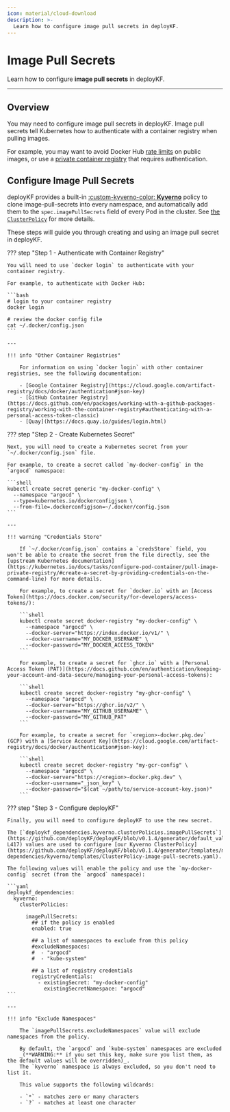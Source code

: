 ```yaml
---
icon: material/cloud-download
description: >-
  Learn how to configure image pull secrets in deployKF.
---
```


# Image Pull Secrets

Learn how to configure __image pull secrets__ in deployKF.

---

## Overview

You may need to configure image pull secrets in deployKF.
Image pull secrets tell Kubernetes how to authenticate with a container registry when pulling images.

For example, you may want to avoid Docker Hub [rate limits](https://www.docker.com/increase-rate-limits/) on public images, or use a [private container registry](./offline.md#private-container-registries) that requires authentication.

## Configure Image Pull Secrets

deployKF provides a built-in [:custom-kyverno-color: __Kyverno__](../dependencies/kyverno.md#what-is-kyverno) policy to clone image-pull-secrets into every namespace, and automatically add them to the `spec.imagePullSecrets` field of every Pod in the cluster.
See [the `ClusterPolicy`](https://github.com/deployKF/deployKF/blob/v0.1.4/generator/templates/manifests/deploykf-dependencies/kyverno/templates/ClusterPolicy-image-pull-secrets.yaml) for more details.

These steps will guide you through creating and using an image pull secret in deployKF.

??? step "Step 1 - Authenticate with Container Registry"

    You will need to use `docker login` to authenticate with your container registry.

    For example, to authenticate with Docker Hub:

    ```bash
    # login to your container registry
    docker login
    
    # review the docker config file
    cat ~/.docker/config.json
    ```

    ---

    !!! info "Other Container Registries"

        For information on using `docker login` with other container registries, see the following documentation:
        
        - [Google Container Registry](https://cloud.google.com/artifact-registry/docs/docker/authentication#json-key)
        - [GitHub Container Registry](https://docs.github.com/en/packages/working-with-a-github-packages-registry/working-with-the-container-registry#authenticating-with-a-personal-access-token-classic) 
        - [Quay](https://docs.quay.io/guides/login.html)

??? step "Step 2 - Create Kubernetes Secret"

    Next, you will need to create a Kubernetes secret from your `~/.docker/config.json` file.

    For example, to create a secret called `my-docker-config` in the `argocd` namespace:

    ```shell
    kubectl create secret generic "my-docker-config" \
      --namespace "argocd" \
      --type=kubernetes.io/dockerconfigjson \
      --from-file=.dockerconfigjson=~/.docker/config.json
    ```

    ---

    !!! warning "Credentials Store"

        If `~/.docker/config.json` contains a `credsStore` field, you won't be able to create the secret from the file directly, see the [upstream Kubernetes documentation](https://kubernetes.io/docs/tasks/configure-pod-container/pull-image-private-registry/#create-a-secret-by-providing-credentials-on-the-command-line) for more details.

        For example, to create a secret for `docker.io` with an [Access Token](https://docs.docker.com/security/for-developers/access-tokens/):

        ```shell
        kubectl create secret docker-registry "my-docker-config" \
          --namespace "argocd" \
          --docker-server="https://index.docker.io/v1/" \
          --docker-username="MY_DOCKER_USERNAME" \
          --docker-password="MY_DOCKER_ACCESS_TOKEN"
        ```

        For example, to create a secret for `ghcr.io` with a [Personal Access Token (PAT)](https://docs.github.com/en/authentication/keeping-your-account-and-data-secure/managing-your-personal-access-tokens):

        ```shell
        kubectl create secret docker-registry "my-ghcr-config" \
          --namespace "argocd" \
          --docker-server="https://ghcr.io/v2/" \
          --docker-username="MY_GITHUB_USERNAME" \
          --docker-password="MY_GITHUB_PAT"
        ```

        For example, to create a secret for `<region>-docker.pkg.dev` (GCP) with a [Service Account Key](https://cloud.google.com/artifact-registry/docs/docker/authentication#json-key):

        ```shell
        kubectl create secret docker-registry "my-gcr-config" \
          --namespace "argocd" \
          --docker-server="https://<region>-docker.pkg.dev" \
          --docker-username="_json_key" \
          --docker-password="$(cat ~/path/to/service-account-key.json)"
        ```

??? step "Step 3 - Configure deployKF"

    Finally, you will need to configure deployKF to use the new secret.

    The [`deploykf_dependencies.kyverno.clusterPolicies.imagePullSecrets`](https://github.com/deployKF/deployKF/blob/v0.1.4/generator/default_values.yaml#L396-L417) values are used to configure [our Kyverno ClusterPolicy](https://github.com/deployKF/deployKF/blob/v0.1.4/generator/templates/manifests/deploykf-dependencies/kyverno/templates/ClusterPolicy-image-pull-secrets.yaml).

    The following values will enable the policy and use the `my-docker-config` secret (from the `argocd` namespace):

    ```yaml
    deploykf_dependencies:
      kyverno:
        clusterPolicies:
    
          imagePullSecrets:
            ## if the policy is enabled
            enabled: true
    
            ## a list of namespaces to exclude from this policy
            #excludeNamespaces:
            #  - "argocd"
            #  - "kube-system"
    
            ## a list of registry credentials
            registryCredentials:
              - existingSecret: "my-docker-config"
                existingSecretNamespace: "argocd"
    ```

    ---

    !!! info "Exclude Namespaces"

        The `imagePullSecrets.excludeNamespaces` value will exclude namespaces from the policy.

        By default, the `argocd` and `kube-system` namespaces are excluded 
        _(**WARNING:** if you set this key, make sure you list them, as the default values will be overridden)_.
        The `kyverno` namespace is always excluded, so you don't need to list it.

        This value supports the following wildcards:

        - `*` - matches zero or many characters
        - `?` - matches at least one character